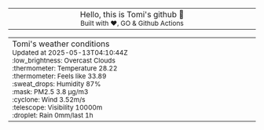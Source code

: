 
<div align="center">
<table>
<tbody>
<td align="center">
<img width="2000" height="0"><br>
Hello, this is Tomi's github 👋<br>
<sup>Built with ❤️, GO & Github Actions</sup><br>
<img width="2000" height="0">
</td>
</tbody>
</table>
</div>
<table>
<tbody>
<td align="left">
<img width="2000" height="0"><br>
Tomi's weather conditions<br>
<sup>Updated at 2025-05-13T04:10:44Z</sup><br>
<sup>:low_brightness: Overcast Clouds</sup><br>
<sup>:thermometer: Temperature 28.22 </sup><br>
<sup>:thermometer: Feels like 33.89</sup><br>
<sup>:sweat_drops: Humidity 87%</sup><br>
<sup>:mask: PM2.5 3.8 μg/m3</sup><br>
<sup>:cyclone: Wind 3.52m/s </sup><br>
<sup>:telescope: Visibility 10000m </sup><br>
<sup>:droplet: Rain 0mm/last 1h </sup><br>
<img width="2000" height="0">
</td>
<td align="left">
<img width="2000" height="0"><br>
<br>
<img width="2000" height="0">
</td>
</tbody>
</table>
</div>
    